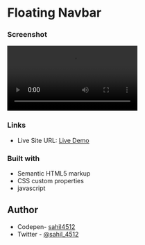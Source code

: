 # Floating Navbar

### Screenshot

![Solutions ScreenShot](./css/screen-capture.webm)

### Links

- Live Site URL: [Live Demo](https://codepen.io/sahil4512/pen/oNpVbbo)

### Built with

- Semantic HTML5 markup
- CSS custom properties
- javascript

## Author

- Codepen- [sahil4512](https://codepen.io/sahil4512)
- Twitter - [@sahil_4512](https://www.twitter.com/sahil_4512)
